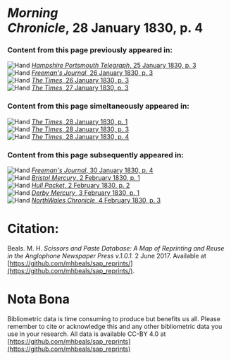 # *Morning Chronicle*, 28 January 1830, p. 4  
  
### Content from this page previously appeared in:  
![Hand](http://scissorsandpaste.net/wp-content/uploads/2017/06/smallhandpointer.png) [*Hampshire Portsmouth Telegraph*, 25 January 1830, p. 3](https://mhbeals.github.io/sap_html/Hampshire-Portsmouth-Telegraph/Hampshire-Portsmouth-Telegraph-25-January-1830-p-3)  
![Hand](http://scissorsandpaste.net/wp-content/uploads/2017/06/smallhandpointer.png) [*Freeman's Journal*, 26 January 1830, p. 3](https://mhbeals.github.io/sap_html/Freeman's-Journal/Freeman's-Journal-26-January-1830-p-3)  
![Hand](http://scissorsandpaste.net/wp-content/uploads/2017/06/smallhandpointer.png) [*The Times*, 26 January 1830, p. 3](https://mhbeals.github.io/sap_html/The-Times/The-Times-26-January-1830-p-3)  
![Hand](http://scissorsandpaste.net/wp-content/uploads/2017/06/smallhandpointer.png) [*The Times*, 27 January 1830, p. 3](https://mhbeals.github.io/sap_html/The-Times/The-Times-27-January-1830-p-3)  
  
### Content from this page simeltaneously appeared in:  
![Hand](http://scissorsandpaste.net/wp-content/uploads/2017/06/smallhandpointer.png) [*The Times*, 28 January 1830, p. 1](https://mhbeals.github.io/sap_html/The-Times/The-Times-28-January-1830-p-1)  
![Hand](http://scissorsandpaste.net/wp-content/uploads/2017/06/smallhandpointer.png) [*The Times*, 28 January 1830, p. 3](https://mhbeals.github.io/sap_html/The-Times/The-Times-28-January-1830-p-3)  
![Hand](http://scissorsandpaste.net/wp-content/uploads/2017/06/smallhandpointer.png) [*The Times*, 28 January 1830, p. 4](https://mhbeals.github.io/sap_html/The-Times/The-Times-28-January-1830-p-4)  
  
### Content from this page subsequently appeared in:  
![Hand](http://scissorsandpaste.net/wp-content/uploads/2017/06/smallhandpointer.png) [*Freeman's Journal*, 30 January 1830, p. 4](https://mhbeals.github.io/sap_html/Freeman's-Journal/Freeman's-Journal-30-January-1830-p-4)  
![Hand](http://scissorsandpaste.net/wp-content/uploads/2017/06/smallhandpointer.png) [*Bristol Mercury*, 2 February 1830, p. 1](https://mhbeals.github.io/sap_html/Bristol-Mercury/Bristol-Mercury-2-February-1830-p-1)  
![Hand](http://scissorsandpaste.net/wp-content/uploads/2017/06/smallhandpointer.png) [*Hull Packet*, 2 February 1830, p. 2](https://mhbeals.github.io/sap_html/Hull-Packet/Hull-Packet-2-February-1830-p-2)  
![Hand](http://scissorsandpaste.net/wp-content/uploads/2017/06/smallhandpointer.png) [*Derby Mercury*, 3 February 1830, p. 1](https://mhbeals.github.io/sap_html/Derby-Mercury/Derby-Mercury-3-February-1830-p-1)  
![Hand](http://scissorsandpaste.net/wp-content/uploads/2017/06/smallhandpointer.png) [*NorthWales Chronicle*, 4 February 1830, p. 3](https://mhbeals.github.io/sap_html/NorthWales-Chronicle/NorthWales-Chronicle-4-February-1830-p-3)  


# Citation: 

Beals. M. H. *Scissors and Paste Database: A Map of Reprinting and Reuse in the Anglophone Newspaper Press v.1.0.1.* 2 June 2017. Available at [https://github.com/mhbeals/sap_reprints/](https://github.com/mhbeals/sap_reprints/). 

# Nota Bona

Bibliometric data is time consuming to produce but benefits us all. Please remember to cite or acknowledge this and any other bibliometric data you use in your research. All data is available CC-BY 4.0 at [https://github.com/mhbeals/sap_reprints](https://github.com/mhbeals/sap_reprints)